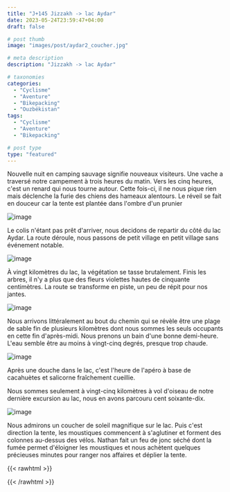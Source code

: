 ```yaml
---
title: "J+145 Jizzakh -> lac Aydar"
date: 2023-05-24T23:59:47+04:00
draft: false

# post thumb
image: "images/post/aydar2_coucher.jpg"

# meta description
description: "Jizzakh -> lac Aydar"

# taxonomies
categories:
  - "Cyclisme" 
  - "Aventure" 
  - "Bikepacking"
  - "Ouzbékistan" 
tags:
  - "Cyclisme" 
  - "Aventure" 
  - "Bikepacking" 

# post type
type: "featured"
---
```


Nouvelle nuit en camping sauvage signifie nouveaux visiteurs. Une vache a traversé notre campement à trois heures du matin. Vers les cinq heures, c'est un renard qui nous tourne autour. Cette fois-ci, il ne nous pique rien mais déclenche la furie des chiens des hameaux alentours. Le réveil se fait en douceur car la tente est plantée dans l'ombre d'un prunier

![image](../../images/post/aydar2_prunier.jpg)

Le colis n'étant pas prêt d'arriver, nous decidons de repartir du côté du lac Aydar. La route déroule, nous passons de petit village en petit village sans événement notable.

![image](../../images/post/aydar2_statue.jpg)

À vingt kilomètres du lac, la végétation se tasse brutalement. Finis les arbres, il n'y a plus que des fleurs violettes hautes de cinquante centimètres. La route se transforme en piste, un peu de répit pour nos jantes. 

![image](../../images/post/aydar2_fleur.jpg)

Nous arrivons littéralement au bout du chemin qui se révèle être une plage de sable fin de plusieurs kilomètres dont nous sommes les seuls occupants en cette fin d'après-midi. Nous prenons un bain d'une bonne demi-heure. L'eau semble être au moins à vingt-cinq degrés, presque trop chaude. 

![image](../../images/post/aydar2_chevaux.jpg)

Après une douche dans le lac, c'est l'heure de l'apéro à base de cacahuètes et salicorne fraîchement cueillie. 

Nous sommes seulement à vingt-cinq kilomètres à vol d'oiseau de notre dernière excursion au lac, nous en avons parcouru cent soixante-dix. 

![image](../../images/post/aydar2_pointe.jpg)

Nous admirons un coucher de soleil magnifique sur le lac. Puis c'est direction la tente, les moustiques commencent à s'aglutiner et forment des colonnes au-dessus des vélos. Nathan fait un feu de jonc séché dont la fumée permet d'éloigner les moustiques et nous achètent quelques précieuses minutes pour ranger nos affaires et déplier la tente. 

{{< rawhtml >}}
<div class="strava-embed-placeholder" data-embed-type="activity" data-embed-id="9150694539"></div><script src="https://strava-embeds.com/embed.js"></script>
{{< /rawhtml >}}
